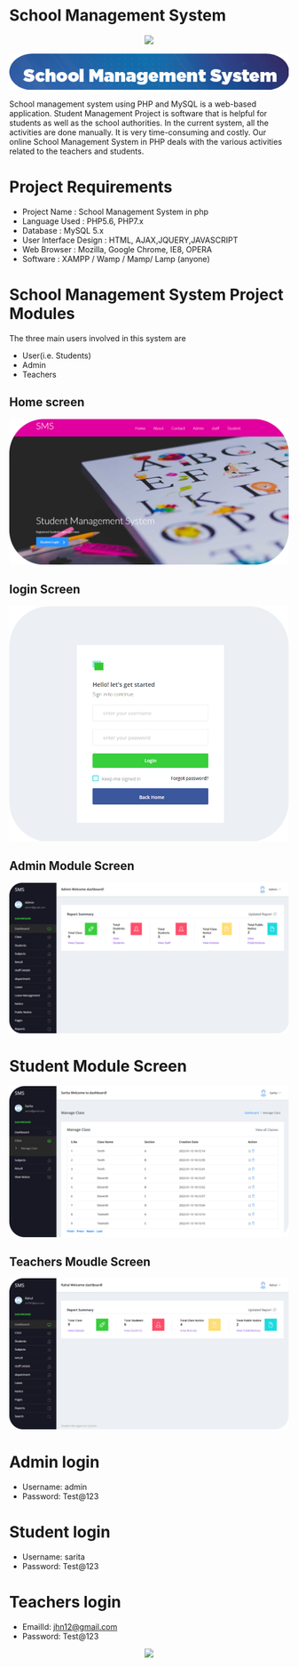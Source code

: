 
 
 # School Management System
 <p align="center">
  <img src="https://capsule-render.vercel.app/api?type=waving&color=gradient&height=60&section=footer"/>
</p>
 <img src="screen/6.png">

School management system using PHP and MySQL is a web-based application. Student Management Project is software that is helpful for students as well as the school authorities. In the current system, all the activities are done manually. It is very time-consuming and costly. Our online School Management System in PHP deals with the various activities related to the teachers and students.

# Project Requirements

- Project Name          :	  School Management System in php
- Language Used         : 	PHP5.6, PHP7.x
- Database	            :   MySQL 5.x
- User Interface Design :	HTML, AJAX,JQUERY,JAVASCRIPT
- Web Browser	          :  Mozilla, Google Chrome, IE8, OPERA
- Software	            :  XAMPP / Wamp / Mamp/ Lamp (anyone)

# School Management System Project Modules
The three main users involved in this system are

- User(i.e. Students)
- Admin
- Teachers

 ## Home screen
 <img src="screen/1.png">

 ## login Screen
 <img src="screen/2.png">

 ## Admin Module Screen
 <img src="screen/3.png">

 

 # Student Module Screen
 <img src="screen/4.png">

## Teachers Moudle Screen 
<img src="screen/5.png">


# Admin login
- Username: admin
- Password: Test@123

# Student login
- Username: sarita
- Password: Test@123

# Teachers login
- EmailId: jhn12@gmail.com
- Password: Test@123
<p align="center">
  <img src="https://capsule-render.vercel.app/api?type=waving&color=gradient&height=60&section=footer"/>
</p>
